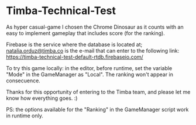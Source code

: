 # Timba-Technical-Test

As hyper casual-game I chosen the Chrome Dinosaur as it counts with an easy to implement gameplay that includes score (for the ranking). 

Firebase is the service where the database is located at; natalia.orduz@timba.co is the e-mail that can enter to the following 
link: https://timba-technical-test-default-rtdb.firebaseio.com/

To try this game locally: in the editor, before runtime, set the variable "Mode" in the GameManager as "Local". The ranking won't appear in consecuence.

Thanks for this opportunity of entering to the Timba team, and please let me know how everything goes. :)

PS: the options available for the "Ranking" in the GameManager script work in runtime only.
